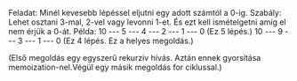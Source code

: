 Feladat: Minél kevesebb lépéssel eljutni egy adott számtól a 0-ig.
Szabály: Lehet osztani 3-mal, 2-vel vagy levonni 1-et. És ezt kell ismételgetni amíg el nem érjük a 0-át.
Példa: 10 --- 5 --- 4 --- 2 --- 1 --- 0 (Ez 5 lépés.)
       10 --- 9 --- 3 --- 1 --- 0       (Ez 4 lépés. Ez a helyes megoldás.)

(Első megoldás egy egyszerű rekurziv hívás. Aztán ennek gyorsítása memoization-nel.Végül egy másik megoldás for ciklussal.)
